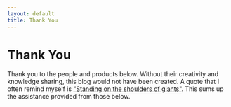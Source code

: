 ```yaml
---
layout: default
title: Thank You
---
```

# Thank You

Thank you to the people and products below. Without their creativity and knowledge sharing, this blog would not have been created. A quote that I often remind myself is ["Standing on the shoulders of giants"](https://en.wikipedia.org/wiki/Standing_on_the_shoulders_of_giants). This sums up the assistance provided from those below.
